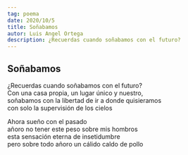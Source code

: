 ```yaml
---
tag: poema
date: 2020/10/5
title: Soñabamos
autor: Luis Angel Ortega
description: ¿Recuerdas cuando soñabamos con el futuro?
---
```


## Soñabamos

¿Recuerdas cuando soñabamos con el futuro?  
Con una casa propia, un lugar único y nuestro,  
soñabamos con la libertad de ir a donde quisieramos  
con solo la supervisión de los cielos

Ahora sueño con el pasado  
añoro no tener este peso sobre mis hombros  
esta sensación eterna de insetidumbre  
pero sobre todo añoro un cálido caldo de pollo

